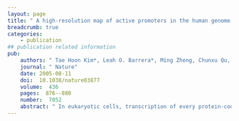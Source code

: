 ```yaml
---
layout: page
title: " A high-resolution map of active promoters in the human genome."
breadcrumb: true
categories:
    - publication
## publication related information
pub:
    authors: " Tae Hoon Kim*, Leah O. Barrera*, Ming Zheng, Chunxu Qu, Michael A. Singer, Todd A. Richmond, Yingnian Wu, Roland D. Green,  Bing Ren"
    journal: " Nature"
    date: 2005-08-11
    doi:  10.1038/nature03877
    volume:  436
    pages:  876--880
    number:  7052
    abstract: " In eukaryotic cells, transcription of every protein-coding gene begins with the assembly of an RNA polymerase II preinitiation complex (PIC) on the promoter. The promoters, in conjunction with enhancers, silencers and insulators, define the combinatorial codes that specify gene expression patterns. Our ability to analyse the control logic encoded in the human genome is currently limited by a lack of accurate information regarding the promoters for most genes. Here we describe a genome-wide map of active promoters in human fibroblast cells, determined by experimentally locating the sites of PIC binding throughout the human genome. This map defines 10,567 active promoters corresponding to 6,763 known genes and at least 1,196 un-annotated transcriptional units. Features of the map suggest extensive use of multiple promoters by the human genes and widespread clustering  of active promoters in the genome. In addition, examination of the genome-wide expression profile reveals four general classes of promoters that define the transcriptome of the cell. These results provide a global view of the functional  relationships among transcriptional machinery, chromatin structure and gene expression in human cells.,"
---
```

